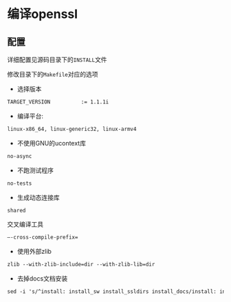 # 编译openssl

## 配置

详细配置见源码目录下的`INSTALL`文件

修改目录下的`Makefile`对应的选项

* 选择版本

```txt
TARGET_VERSION 			:= 1.1.1i
```

* 编译平台: 

```txt
linux-x86_64, linux-generic32, linux-armv4
```

* 不使用GNU的ucontext库

```txt
no-async
```

* 不跑测试程序

```txt
no-tests
```

* 生成动态连接库

```txt
shared
```

交叉编译工具

```txt
–-cross-compile-prefix=
```

* 使用外部zlib

```txt
zlib --with-zlib-include=dir --with-zlib-lib=dir
```

* 去掉docs文档安装

```txt
sed -i 's/^install: install_sw install_ssldirs install_docs/install: install_sw install_ssldirs/' build/$(@:-config=)/Makefile
```

